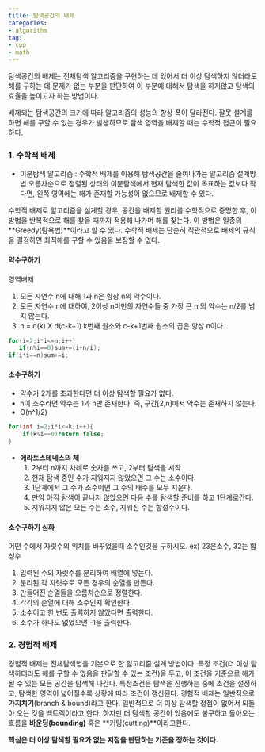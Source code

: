 ```yaml
---
title: 탐색공간의 배제
categories:
- algorithm
tag:
- cpp
- math
---
```


탐색공간의 배제는 전체탐색 알고리즘을 구현하는 데 있어서 더 이상 탐색하지 않더라도 해를 구하는 데 문제가 없는 부분을 판단하여 이 부분에 대해서 탐색을 하지않고 탐색의 효율을 높이고자 하는 방법이다.

배제되는 탐색공간의 크기에 따라 알고리즘의 성능의 향상 폭이 달라진다. 잘못 설계를 하면 해를 구할 수 없는 경우가 발생하므로 탐색 영역을 배제할 때는 수학적 접근이 필요하다.

### 1. 수학적 배제
- 이분탐색 알고리즘 : 수학적 배제를 이용해 탐색공간을 줄여나가는 알고리즘 설계방법
오름차순으로 정렬된 상태의 이분탐색에서 현재 탐색한 값이 목표하는 값보다 작다면, 왼쪽 영역에는 해가 존재할 가능성이 없으므로 배제할 수 있다.

수학적 배제로 알고리즘을 설계할 경우, 공간을 배제할 원리를 수학적으로 증명한 후, 이 방법을 반복적으로 해를 찾을 때까지 적용해 나가며 해를 찾는다. 이 방법은 일종의 **Greedy(탐욕법)**이라고 할 수 있다.
수학적 배제는 단순히 직관적으로 배제의 규칙을 결정하면 최적해를 구할 수 있음을 보장할 수 없다.

#### 약수구하기

영역배제
1. 모든 자연수 n에 대해 1과 n은 항상 n의 약수이다.
2. 모든 자연수 n에 대하여, 2이상 n미만의 자연수들 중 가장 큰 n 의 약수는 n/2를 넘지 않는다.
3. n = d(k) X d(c-k+1) k번째 원소와 c-k+1번째 원소의 곱은 항상 n이다.

```cpp
for(i=2;i*i<=n;i++)
   if(n%i==0)sum+=(i+n/i);
if(i*i==n)sum+=i;
```

#### 소수구하기

- 약수가 2개를 초과한다면 더 이상 탐색할 필요가 없다.
- n이 소수라면 약수는 1과 n만 존재한다. 즉, 구간[2,n]에서 약수는 존재하지 않는다.
- O(n^1/2)

```cpp
for(int i=2;i*i<=k;i++){
	if(k%i==0)return false;
}
```
- **에라토스테네스의 체**
	1. 2부터 n까지 차례로 숫자를 쓰고, 2부터 탐색을 시작
	2. 현재 탐색 중인 수가 지워지지 않았으면 그 수는 소수이다.
	3. 1단계에서 그 수가 소수이면 그 수의 배수를 모두 지운다.
	4. 만약 아직 탐색이 끝나지 않았으면 다음 수를 탐색할 준비를 하고 1단계로간다.
	5. 지워지지 않은 모든 수는 소수, 지워진 수는 합성수이다.

#### 소수구하기 심화

어떤 수에서 자릿수의 위치를 바꾸었을때 소수인것을 구하시오. ex) 23은소수, 32는 합성수

1. 입력된 수의 자릿수를 분리하여 배열에 넣는다.
2. 분리된 각 자릿수로 모든 경우의 순열을 만든다.
3. 만들어진 순열들을 오름차순으로 정렬한다.
4. 각각의 순열에 대해 소수인지 확인한다.
5. 소수이고 한 번도 출력하지 않았다면 출력한다.
6. 소수가 하나도 없었으면 -1을 출력한다.

### 2. 경험적 배제

경험적 배제는 전체탐색법을 기본으로 한 알고리즘 설계 방법이다. 특정 조건(더 이상 탐색하더라도 해를 구할 수 없음을 판달할 수 있는 조건)을 두고, 이 조건을 기준으로 해가 될 수 있는 모든 공간을 탐색해 나간다. 특정조건은 탐색을 진행하는 중에 조건을 설정하고, 탐색한 영역이 넓어질수록 상황에 따라 조건이 갱신된다.
경험적 배제는 일반적으로 **가지치기**(branch & bound)라고 한다.
일반적으로 더 이상 탐색할 정점이 없어서 되돌아 오는 것을 백트랙이라고 한다. 하지만 더 탐색할 공간이 있음에도 불구하고 돌아오는 흐름을 **바운딩(bounding)** 혹은 **커팅(cutting)**이라고한다.

**핵심은 더 이상 탐색할 필요가 없는 지점을 판단하는 기준을 정하는 것이다.**

